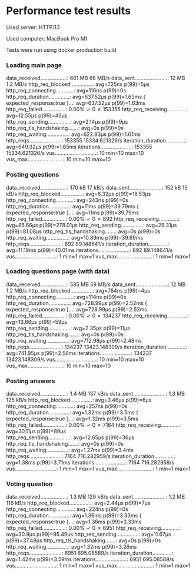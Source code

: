 # Performance test results 

Used server: HTTP/1.1

Used computer: MacBook Pro M1

Tests were run using docker production build

### Loading main page

data_received..................: 661 MB 66 MB/s
     data_sent......................: 12 MB  1.2 MB/s
     http_req_blocked...............: avg=725ns    p(99)=5µs   
     http_req_connecting............: avg=116ns    p(99)=0s    
     http_req_duration..............: avg=637.52µs p(99)=1.63ms
       { expected_response:true }...: avg=637.52µs p(99)=1.63ms
     http_req_failed................: 0.00%  ✓ 0            ✗ 153355
     http_req_receiving.............: avg=12.55µs  p(99)=43µs  
     http_req_sending...............: avg=2.14µs   p(99)=9µs   
     http_req_tls_handshaking.......: avg=0s       p(99)=0s    
     http_req_waiting...............: avg=622.83µs p(99)=1.61ms
     http_reqs......................: 153355 15334.621326/s
     iteration_duration.............: avg=649.32µs p(99)=1.65ms
     iterations.....................: 153355 15334.621326/s
     vus............................: 10     min=10         max=10  
     vus_max........................: 10     min=10         max=10

### Posting questions 

data_received..................: 170 kB 17 kB/s
     data_sent......................: 152 kB 15 kB/s
     http_req_blocked...............: avg=6.32µs  p(99)=18.53µs 
     http_req_connecting............: avg=243ns   p(99)=0s      
     http_req_duration..............: avg=11ms    p(99)=39.79ms 
       { expected_response:true }...: avg=11ms    p(99)=39.79ms 
     http_req_failed................: 0.00%  ✓ 0         ✗ 892
     http_req_receiving.............: avg=85.66µs p(99)=278.01µs
     http_req_sending...............: avg=28.31µs p(99)=81.08µs 
     http_req_tls_handshaking.......: avg=0s      p(99)=0s      
     http_req_waiting...............: avg=10.89ms p(99)=39.69ms 
     http_reqs......................: 892    89.148641/s
     iteration_duration.............: avg=11.19ms p(99)=40.01ms 
     iterations.....................: 892    89.148641/s
     vus............................: 1      min=1       max=1
     vus_max........................: 1      min=1       max=1

### Loading questions page (with data)

data_received..................: 585 MB 59 MB/s
     data_sent......................: 12 MB  1.2 MB/s
     http_req_blocked...............: avg=764ns    p(99)=4µs   
     http_req_connecting............: avg=114ns    p(99)=0s    
     http_req_duration..............: avg=728.99µs p(99)=2.52ms
       { expected_response:true }...: avg=728.99µs p(99)=2.52ms
     http_req_failed................: 0.00%  ✓ 0            ✗ 134237
     http_req_receiving.............: avg=13.66µs  p(99)=59µs  
     http_req_sending...............: avg=2.35µs   p(99)=11µs  
     http_req_tls_handshaking.......: avg=0s       p(99)=0s    
     http_req_waiting...............: avg=712.98µs p(99)=2.48ms
     http_reqs......................: 134237 13423.148309/s
     iteration_duration.............: avg=741.95µs p(99)=2.56ms
     iterations.....................: 134237 13423.148309/s
     vus............................: 10     min=10         max=10  
     vus_max........................: 10     min=10         max=10

### Posting answers

data_received..................: 1.4 MB 137 kB/s
     data_sent......................: 1.3 MB 125 kB/s
     http_req_blocked...............: avg=3.46µs  p(99)=6µs   
     http_req_connecting............: avg=257ns   p(99)=0s    
     http_req_duration..............: avg=1.32ms  p(99)=3.5ms 
       { expected_response:true }...: avg=1.32ms  p(99)=3.5ms 
     http_req_failed................: 0.00%  ✓ 0          ✗ 7164
     http_req_receiving.............: avg=30.11µs p(99)=89µs  
     http_req_sending...............: avg=12.65µs p(99)=36µs  
     http_req_tls_handshaking.......: avg=0s      p(99)=0s    
     http_req_waiting...............: avg=1.27ms  p(99)=3.4ms 
     http_reqs......................: 7164   716.282959/s
     iteration_duration.............: avg=1.38ms  p(99)=3.71ms
     iterations.....................: 7164   716.282959/s
     vus............................: 1      min=1        max=1 
     vus_max........................: 1      min=1        max=1

### Voting question

 data_received..................: 1.3 MB 129 kB/s
     data_sent......................: 1.2 MB 116 kB/s
     http_req_blocked...............: avg=2.44µs  p(99)=7µs    
     http_req_connecting............: avg=224ns   p(99)=0s     
     http_req_duration..............: avg=1.36ms  p(99)=3.33ms 
       { expected_response:true }...: avg=1.36ms  p(99)=3.33ms 
     http_req_failed................: 0.00%  ✓ 0         ✗ 6951
     http_req_receiving.............: avg=30.9µs  p(99)=95.49µs
     http_req_sending...............: avg=11.67µs p(99)=37.49µs
     http_req_tls_handshaking.......: avg=0s      p(99)=0s     
     http_req_waiting...............: avg=1.32ms  p(99)=3.26ms 
     http_reqs......................: 6951   695.08589/s
     iteration_duration.............: avg=1.42ms  p(99)=3.59ms 
     iterations.....................: 6951   695.08589/s
     vus............................: 1      min=1       max=1 
     vus_max........................: 1      min=1       max=1